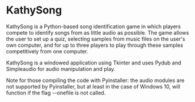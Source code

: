 # KathySong

KathySong is a Python-based song identification game in which players compete to identify songs from as little audio as possible.
The game allows the user to set up a quiz, selecting samples from music files on the user's own computer,
and for up to three players to play through these samples competitively from one computer.

KathySong is a windowed application using Tkinter and uses Pydub and Simpleaudio for audio manipulation and play.

Note for those compiling the code with Pyinstaller:  the audio modules are not supported by Pyinstaller, but at least in the case of Windows 10, will function if the flag --onefile is not called.
